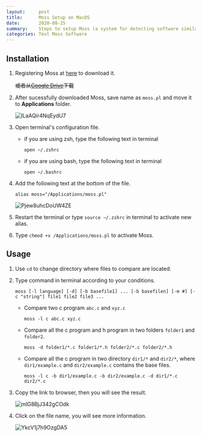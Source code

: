 ```yaml
---
layout:     post
title:      Moss Setup on MacOS
date:       2020-08-25
summary:    Steps to setup Moss (a system for detecting software similarity) on MacOS
categories: Text Moss Software
---
```


## Installation

1. Registering Moss at [here](http://theory.stanford.edu/~aiken/moss/) to  download it.

    ~~或者从[Google Drive](https://drive.google.com/file/d/1i8vrPaObXZV_aMTNgOIlVNqbhEL62Er1/view?usp=sharing)下载~~

2. After sucessfully downloaded Moss, save name as `moss.pl` and move it to **Applications** folder.

    ![lLaAQir4NqEydU7](https://i.loli.net/2020/08/25/lLaAQir4NqEydU7.png)

3. Open terminal's configuration file.
    - if you are using zsh, type the following text in terminal
        ```
        open ~/.zshrc
        ```
    - if you are using bash, type the following text in terminal
        ```
        open ~/.bashrc
        ```

4. Add the following text at the bottom of the file.
    ```
    alias moss="/Applications/moss.pl"
    ```

    ![Pjew8uhcDoUW4ZE](https://i.loli.net/2020/08/25/Pjew8uhcDoUW4ZE.png)

5. Restart the terminal or type `source ~/.zshrc` in terminal to activate new alias.

6. Type `chmod +x /Applications/moss.pl` to activate Moss.

## Usage

1. Use `cd` to change directory where files to compare are located.

2. Type command in terminal according to your conditions.

    ```
    moss [-l language] [-d] [-b basefile1] ... [-b basefilen] [-m #] [-c "string"] file1 file2 file3 ...
    ```

    - Compare two c program `abc.c` and `xyz.c`
        ```
        moss -l c abc.c xyz.c
        ```

    - Compare all the c program and h program in two folders `folder1` and `folder2`.
        ```
        moss -d folder1/*.c folder1/*.h folder2/*.c folder2/*.h
        ```

    - Compare all the c program in two directory `dir1/*` and `dir2/*`, where `dir1/example.c` and `dir2/example.c` contains the base files.
        ```
        moss -l c -b dir1/example.c -b dir2/example.c -d dir1/*.c dir2/*.c
        ```

3. Copy the link to browser, then you will see the result.

    ![mlG8BjJ342gCOdk](https://i.loli.net/2020/08/25/mlG8BjJ342gCOdk.png)

4. Click on the file name, you will see more information.

    ![YkcV1j7h9OzgDA5](https://i.loli.net/2020/08/25/YkcV1j7h9OzgDA5.png)

